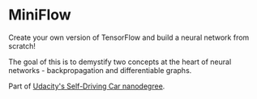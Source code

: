 # MiniFlow

Create your own version of TensorFlow and build a neural network from scratch! 

The goal of this is to demystify two concepts at the heart of neural networks - backpropagation and differentiable graphs.

Part of [Udacity's Self-Driving Car nanodegree](https://www.udacity.com/drive). 
